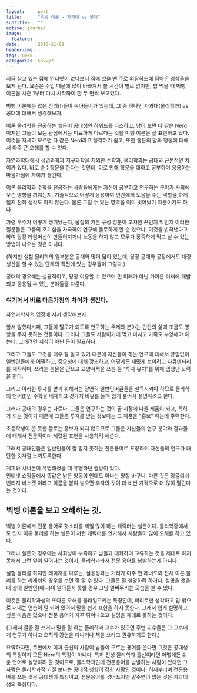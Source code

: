 ```yaml
---
layout:     post
title:      "빅뱅 이론 - 자과대 vs 공대"
subtitle:   ""
active: journal
image:
  feature: 
date:       2016-11-08 
header-img: 
tags: Geek
categories: Savvy?
---
```



지금 살고 있는 집에 인터넷이 없다보니 집에 있을 땐 주로 외장하드에 담아온 영상들을 보게 된다. 요즘은 수업 때문에 많이 바빠져서 볼 시간이 별로 없지만, 밥 먹을 때 빅뱅 이론을 시즌 1부터 다시 시작하여 한 두 편씩 보고있다.

빅뱅 이론에는 많은 진리(!)들이 녹아들어가 있는데, 그 중 하나인 자과대(물리학과) vs 공대에 대해서 생각해보자.

이론 물리학을 전공하는 쉘든이 공대생인 하워드를 디스하고, 남이 보면 다 같은 Nerd 이지만 그들이 보는 관점에서는 미묘하게 다르다는 것을 빅뱅 이론은 잘 표현하고 있다. 이것을 자세히 모르면 다 같은 Nerd라고 생각하기 쉽고, 또한 쉘든의 말과 행동에 대해서 아주 큰 오해를 할 수 있다.


자연과학대에서 생명과학과 지구과학을 제외한 수학과, 물리학과는 공대와 근본적인 차이가 있다. 바로 순수학문을 한다는 것인데, 이로 인해 학문을 대하고 공부하며 응용하는 마음가짐에 차이가 생긴다.

이론 물리학과 수학을 전공하는 사람들에게는 자신이 공부하고 연구하는 분야가 사회에 무슨 영향을 끼치는지, 기술적으로 어떻게 응용하여 인간에게 도움을 주는 역할을 하게 될지 전혀 생각도 하지 않는다. 물론 그럴 수 있는 영역을 이미 벗어났기 때문이기도 하다.

가령 우주가 어떻게 생겨났는지, 물질의 기본 구성 성분이 고차원 끈인지 막인지 이러한 질문들은 그들의 호기심을 자극하여 연구에 몰두하게 할 순 있으나, 이것을 밝혀낸다고 하여 당장 타임머신이 만들어지거나 노동을 하지 않고 모두가 풍족하게 먹고 살 수 있는 방법이 나오는 것은 아니다.
 
(하지만 실험 물리학의 일부분은 공대와 많이 닮아 있는데, 당장 공대와 공장에서도 대량 생산을 할 수 있는 단계의 직전에 있는 경우들이 그렇다.)


공대의 경우에는 실용적이고, 당장 이용할 수 있으며 먼 미래가 아닌 가까운 미래에 개발되고 응용될 수 있는 분야들을 다룬다.


### 여기에서 바로 마음가짐의 차이가 생긴다.

자연과학자의 입장에 서서 생각해보자.

앞서 말했다시피, 그들이 탈모가 되도록 연구하는 주제와 분야는 인간의 삶에 조금도 영향을 주지 못하는 것들이다. 그러나 그들도 사람이기에 먹고 마시고 가족도 부양해야 하는데, 그러려면 지식이 아닌 돈이 필요하다.

그리고 그들도 그것을 매우 잘 알고 있기 때문에 자신들이 하는 연구에 대해서 끊임없이 일반인들에게 어필하고, 중요성에 대해 강조하고, 어떻게든 재밌게 보이려고 다큐멘터리를 제작하며, 쓰라는 논문은 안쓰고 교양서적을 쓰는 등 "투자 유치"를 위해 엄청난 노력을 한다.

그리고 이러한 투자를 받기 위해서는 당연히 일반인~~머글~~들을 설득시켜야 하므로 물리학의 언어(!)인 수학을 배제하고 갖가지 비유를 들며 쉽게 풀어서 설명하려고 한다.

그러나 공대의 경우는 다르다. 그들은 연구하는 것이 곧 시장에 나올 제품이 되고, 특허가 되는 것이기 때문에 그들은 투자를 받는 것보다는 그 제품을 "홍보" 하는데 주력한다.

초등학생이 쓴 듯한 글로는 홍보가 되지 않으므로 그들은 자신들의 연구 분야와 결과물에 대해서 전문적이며 세련된 표현을 사용하려 애쓴다.

그래서 공대인들은 일반인들이 잘 알지 못하는 전문용어로 포장하여 자신들의 연구가 대단한 것처럼 느끼도록한다.

계피와 시나몬이 유명해졌을 때 유행하던 짤방이 있다.  
인터넷 쇼핑몰에서 똑같은 낡은 양동이 인데도 하나는 양철 바구니, 다른 것은 잉글리쉬 빈티지 바스켓 이라고 이름을 붙여 놓으면 후자의 것이 더 비싼 가격으로 더 많이 팔린다는 것이다.





## 빅뱅 이론을 보고 오해하는 것.

빅뱅 이론에서 전문 용어로 ~~헛~~소리를 제일 많이 하는 캐릭터는 쉘든이다. 물리학중에서도 입자 이론 물리를 하는 쉘든이 저런 캐릭터를 연기해서 사람들이 많이 오해를 하고 있다.

그러나 쉘든의 경우에는 사회성이 부족하고 남들과 대화하며 교류하는 것을 제대로 하지 못해서 그런 일이 일어나는 것이지, 물리학과라서 전문 용어를 남발하는게 아니다.

실험 물리를 하지만 레이저를 다루는, 실용성과는 거리가 아주 먼 레너드와 천체 이론 물리를 하는 라제쉬의 경우를 보면 잘 알 수 있다. 그들은 잘 설명하려 하거나, 설명을 했을 때 상대 일반인(페니)이 알아듣지 못할 경우 그냥 얼버무리는 모습을 볼 수 있다.

이것은 물리학과생의 또다른 오해를 불러일으키는 특징인데, 머리로만 생각하고 입 밖으로 꺼내는 연습이 덜 되어 있어서 말을 쉽게 표현을 하지 못한다. 그래서 쉽게 설명하고 싶은 마음은 있으나 전문 용어가 자꾸 튀어나오고 설명을 제대로 못하는 것이다.

(그래서 글을 잘 쓰거나 말을 잘 하는 물리학과 교수가 있으면 주변 교수들은 그 교수에게 연구가 아니고 오히려 강연을 다니거나 책을 쓰라고 권유하기도 한다.)


요약하자면,
주변에서 이과 출신의 사람이 남들이 모르는 용어를 쓴다면 그것은 공대생의 특징이지 모든 Nerd의 특징이 아니다. 특히 진성 물리학과 출신이라면 어떻게든 쉬운 언어로 설명하려 할 것이므로, 물리학과인데 전문용어를 남발하는 사람이 있다면 그 사람은 물리학과적 기질 보다는 공대적 성향이 강한 사람인 것이다. 허세부리며 전문용어를 쓰는 것은 공대생의 특징이고, 전문용어를 섞어쓰지만 말주변이 없는 것은 자과대생의 특징이다.

